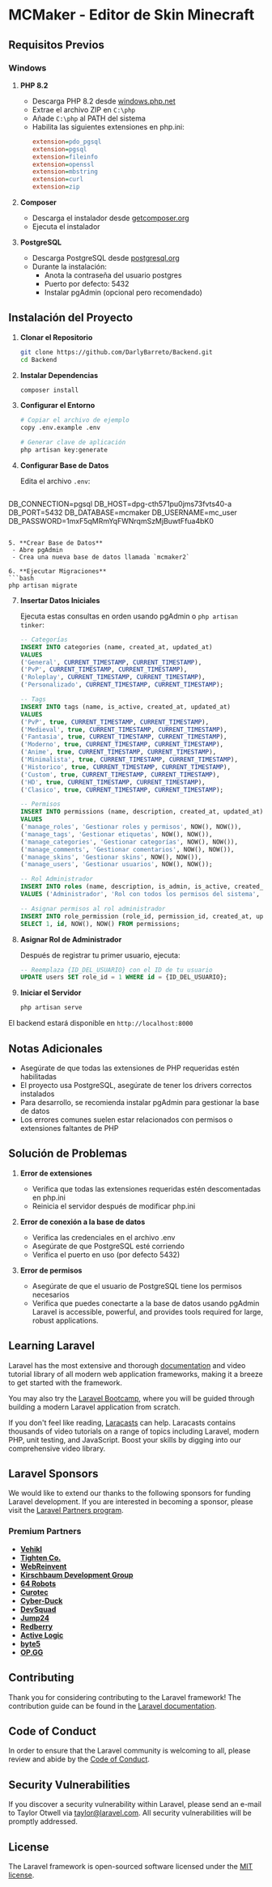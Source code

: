 # MCMaker - Editor de Skin Minecraft

## Requisitos Previos

### Windows
1. **PHP 8.2**
    - Descarga PHP 8.2 desde [windows.php.net](https://windows.php.net/download/)
    - Extrae el archivo ZIP en `C:\php`
    - Añade `C:\php` al PATH del sistema
    - Habilita las siguientes extensiones en php.ini:
      ```ini
      extension=pdo_pgsql
      extension=pgsql
      extension=fileinfo
      extension=openssl
      extension=mbstring
      extension=curl
      extension=zip
      ```

2. **Composer**
    - Descarga el instalador desde [getcomposer.org](https://getcomposer.org/download/)
    - Ejecuta el instalador

3. **PostgreSQL**
    - Descarga PostgreSQL desde [postgresql.org](https://www.postgresql.org/download/windows/)
    - Durante la instalación:
        - Anota la contraseña del usuario postgres
        - Puerto por defecto: 5432
        - Instalar pgAdmin (opcional pero recomendado)

## Instalación del Proyecto

1. **Clonar el Repositorio**
   ```bash
   git clone https://github.com/DarlyBarreto/Backend.git
   cd Backend
   ```

2. **Instalar Dependencias**
   ```bash
   composer install
   ```

3. **Configurar el Entorno**
   ```bash
   # Copiar el archivo de ejemplo
   copy .env.example .env
   
   # Generar clave de aplicación
   php artisan key:generate
   ```

4. **Configurar Base de Datos**

   Edita el archivo `.env`:
   ```env
DB_CONNECTION=pgsql
DB_HOST=dpg-cth571pu0jms73fvts40-a
DB_PORT=5432
DB_DATABASE=mcmaker
DB_USERNAME=mc_user
DB_PASSWORD=1mxF5qMRmYqFWNrqmSzMjBuwtFfua4bK0
   ```

5. **Crear Base de Datos**
    - Abre pgAdmin
    - Crea una nueva base de datos llamada `mcmaker2`

6. **Ejecutar Migraciones**
   ```bash
   php artisan migrate
   ```

7. **Insertar Datos Iniciales**

   Ejecuta estas consultas en orden usando pgAdmin o `php artisan tinker`:

   ```sql
   -- Categorías
   INSERT INTO categories (name, created_at, updated_at) 
   VALUES 
   ('General', CURRENT_TIMESTAMP, CURRENT_TIMESTAMP),
   ('PvP', CURRENT_TIMESTAMP, CURRENT_TIMESTAMP),
   ('Roleplay', CURRENT_TIMESTAMP, CURRENT_TIMESTAMP),
   ('Personalizado', CURRENT_TIMESTAMP, CURRENT_TIMESTAMP);

   -- Tags
   INSERT INTO tags (name, is_active, created_at, updated_at) 
   VALUES 
   ('PvP', true, CURRENT_TIMESTAMP, CURRENT_TIMESTAMP),
   ('Medieval', true, CURRENT_TIMESTAMP, CURRENT_TIMESTAMP),
   ('Fantasia', true, CURRENT_TIMESTAMP, CURRENT_TIMESTAMP),
   ('Moderno', true, CURRENT_TIMESTAMP, CURRENT_TIMESTAMP),
   ('Anime', true, CURRENT_TIMESTAMP, CURRENT_TIMESTAMP),
   ('Minimalista', true, CURRENT_TIMESTAMP, CURRENT_TIMESTAMP),
   ('Historico', true, CURRENT_TIMESTAMP, CURRENT_TIMESTAMP),
   ('Custom', true, CURRENT_TIMESTAMP, CURRENT_TIMESTAMP),
   ('HD', true, CURRENT_TIMESTAMP, CURRENT_TIMESTAMP),
   ('Clasico', true, CURRENT_TIMESTAMP, CURRENT_TIMESTAMP);

   -- Permisos
   INSERT INTO permissions (name, description, created_at, updated_at) 
   VALUES 
   ('manage_roles', 'Gestionar roles y permisos', NOW(), NOW()),
   ('manage_tags', 'Gestionar etiquetas', NOW(), NOW()),
   ('manage_categories', 'Gestionar categorías', NOW(), NOW()),
   ('manage_comments', 'Gestionar comentarios', NOW(), NOW()),
   ('manage_skins', 'Gestionar skins', NOW(), NOW()),
   ('manage_users', 'Gestionar usuarios', NOW(), NOW());

   -- Rol Administrador
   INSERT INTO roles (name, description, is_admin, is_active, created_at, updated_at) 
   VALUES ('Administrador', 'Rol con todos los permisos del sistema', true, true, NOW(), NOW());

   -- Asignar permisos al rol administrador
   INSERT INTO role_permission (role_id, permission_id, created_at, updated_at) 
   SELECT 1, id, NOW(), NOW() FROM permissions;
   ```

8. **Asignar Rol de Administrador**

   Después de registrar tu primer usuario, ejecuta:
   ```sql
   -- Reemplaza {ID_DEL_USUARIO} con el ID de tu usuario
   UPDATE users SET role_id = 1 WHERE id = {ID_DEL_USUARIO};
   ```

9. **Iniciar el Servidor**
   ```bash
   php artisan serve
   ```

El backend estará disponible en `http://localhost:8000`

## Notas Adicionales

- Asegúrate de que todas las extensiones de PHP requeridas estén habilitadas
- El proyecto usa PostgreSQL, asegúrate de tener los drivers correctos instalados
- Para desarrollo, se recomienda instalar pgAdmin para gestionar la base de datos
- Los errores comunes suelen estar relacionados con permisos o extensiones faltantes de PHP

## Solución de Problemas

1. **Error de extensiones**
    - Verifica que todas las extensiones requeridas estén descomentadas en php.ini
    - Reinicia el servidor después de modificar php.ini

2. **Error de conexión a la base de datos**
    - Verifica las credenciales en el archivo .env
    - Asegúrate de que PostgreSQL esté corriendo
    - Verifica el puerto en uso (por defecto 5432)

3. **Error de permisos**
    - Asegúrate de que el usuario de PostgreSQL tiene los permisos necesarios
    - Verifica que puedes conectarte a la base de datos usando pgAdmin
Laravel is accessible, powerful, and provides tools required for large, robust applications.

## Learning Laravel

Laravel has the most extensive and thorough [documentation](https://laravel.com/docs) and video tutorial library of all modern web application frameworks, making it a breeze to get started with the framework.

You may also try the [Laravel Bootcamp](https://bootcamp.laravel.com), where you will be guided through building a modern Laravel application from scratch.

If you don't feel like reading, [Laracasts](https://laracasts.com) can help. Laracasts contains thousands of video tutorials on a range of topics including Laravel, modern PHP, unit testing, and JavaScript. Boost your skills by digging into our comprehensive video library.

## Laravel Sponsors

We would like to extend our thanks to the following sponsors for funding Laravel development. If you are interested in becoming a sponsor, please visit the [Laravel Partners program](https://partners.laravel.com).

### Premium Partners

- **[Vehikl](https://vehikl.com/)**
- **[Tighten Co.](https://tighten.co)**
- **[WebReinvent](https://webreinvent.com/)**
- **[Kirschbaum Development Group](https://kirschbaumdevelopment.com)**
- **[64 Robots](https://64robots.com)**
- **[Curotec](https://www.curotec.com/services/technologies/laravel/)**
- **[Cyber-Duck](https://cyber-duck.co.uk)**
- **[DevSquad](https://devsquad.com/hire-laravel-developers)**
- **[Jump24](https://jump24.co.uk)**
- **[Redberry](https://redberry.international/laravel/)**
- **[Active Logic](https://activelogic.com)**
- **[byte5](https://byte5.de)**
- **[OP.GG](https://op.gg)**

## Contributing

Thank you for considering contributing to the Laravel framework! The contribution guide can be found in the [Laravel documentation](https://laravel.com/docs/contributions).

## Code of Conduct

In order to ensure that the Laravel community is welcoming to all, please review and abide by the [Code of Conduct](https://laravel.com/docs/contributions#code-of-conduct).

## Security Vulnerabilities

If you discover a security vulnerability within Laravel, please send an e-mail to Taylor Otwell via [taylor@laravel.com](mailto:taylor@laravel.com). All security vulnerabilities will be promptly addressed.

## License

The Laravel framework is open-sourced software licensed under the [MIT license](https://opensource.org/licenses/MIT).

